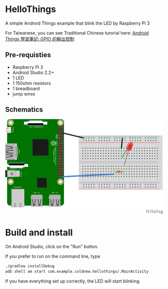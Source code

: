 HelloThings
=============================

A simple Android Things example that blink the LED by Raspberry Pi 3

For Taiwanese, you can see Traditional Chinese turorial here: [Android Things 學習筆記: GPIO 的輸出控制](https://coldnew.github.io/468144f4)

Pre-requisties
----------------
- Raspberry Pi 3
- Android Studio 2.2+
- 1 LED
- 1 150ohm resistors
- 1 breadboard
- jump wires

Schematics
----------------

![Schematics for Raspberry Pi 3](rpi3_schematics_bb.png)

Build and install
=================

On Android Studio, click on the "Run" button.

If you prefer to run on the command line, type

```bash
./gradlew installDebug
adb shell am start com.example.coldnew.hellothings/.MainActivity
```

If you have everything set up correctly, the LED will start blinking.
